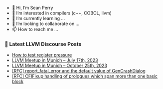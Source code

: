 - 👋 Hi, I’m Sean Perry
- 👀 I’m interested in compilers (c++, COBOL, llvm)
- 🌱 I’m currently learning ...
- 💞️ I’m looking to collaborate on ...
- 📫 How to reach me ...

<!---
s66perry/s66perry is a ✨ special ✨ repository because its `README.md` (this file) appears on your GitHub profile.
You can click the Preview link to take a look at your changes.
--->
### 📕 Latest LLVM Discourse Posts

<!-- DISCOURSE-LLVM:START -->
- [How to test register pressure](https://discourse.llvm.org/t/how-to-test-register-pressure/73624#post_6)
- [LLVM Meetup in Munich – July 17th, 2023](https://discourse.llvm.org/t/llvm-meetup-in-munich-july-17th-2023/71614#post_3)
- [LLVM Meetup in Munich – October 25th, 2023](https://discourse.llvm.org/t/llvm-meetup-in-munich-october-25th-2023/73738#post_1)
- [[RFC] report_fatal_error and the default value of GenCrashDialog](https://discourse.llvm.org/t/rfc-report-fatal-error-and-the-default-value-of-gencrashdialog/73587#post_7)
- [[RFC] CFIFixup handling of prologues which span more than one basic block](https://discourse.llvm.org/t/rfc-cfifixup-handling-of-prologues-which-span-more-than-one-basic-block/73737#post_2)
<!-- DISCOURSE-LLVM:END -->
